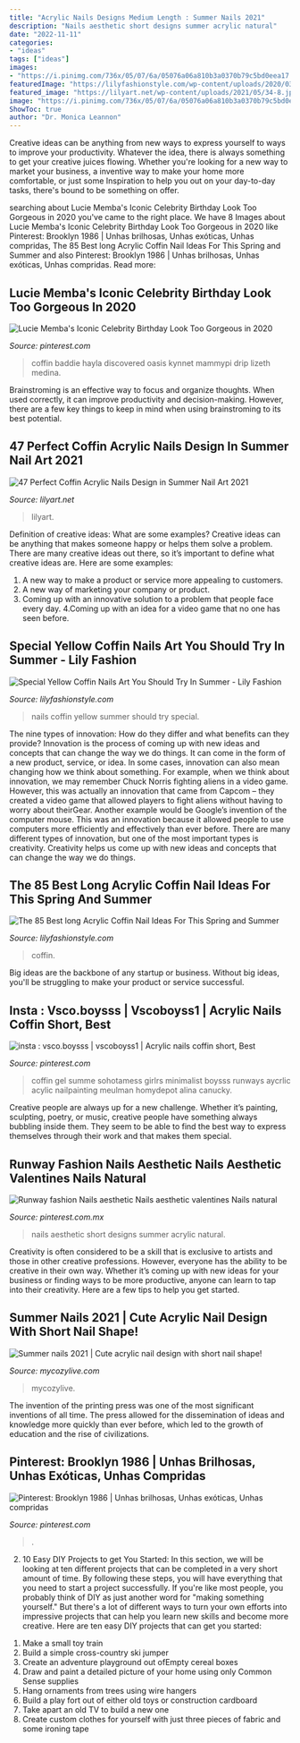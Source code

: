 ```yaml
---
title: "Acrylic Nails Designs Medium Length : Summer Nails 2021"
description: "Nails aesthetic short designs summer acrylic natural"
date: "2022-11-11"
categories:
- "ideas"
tags: ["ideas"]
images:
- "https://i.pinimg.com/736x/05/07/6a/05076a06a810b3a0370b79c5bd0eea17.jpg"
featuredImage: "https://lilyfashionstyle.com/wp-content/uploads/2020/03/75.jpg"
featured_image: "https://lilyart.net/wp-content/uploads/2021/05/34-8.jpg"
image: "https://i.pinimg.com/736x/05/07/6a/05076a06a810b3a0370b79c5bd0eea17.jpg"
ShowToc: true
author: "Dr. Monica Leannon"
---
```



Creative ideas can be anything from new ways to express yourself to ways to improve your productivity. Whatever the idea, there is always something to get your creative juices flowing. Whether you're looking for a new way to market your business, a inventive way to make your home more comfortable, or just some Inspiration to help you out on your day-to-day tasks, there's bound to be something on offer.

	

		
searching about Lucie Memba&#039;s Iconic Celebrity Birthday Look Too Gorgeous in 2020 you've came to the right place. We have 8 Images about Lucie Memba&#039;s Iconic Celebrity Birthday Look Too Gorgeous in 2020 like Pinterest: Brooklyn 1986 | Unhas brilhosas, Unhas exóticas, Unhas compridas, The 85 Best long Acrylic Coffin Nail Ideas For This Spring and Summer and also Pinterest: Brooklyn 1986 | Unhas brilhosas, Unhas exóticas, Unhas compridas. Read more:
		
    
## Lucie Memba&#039;s Iconic Celebrity Birthday Look Too Gorgeous In 2020

<img loading=lazy src="https://i.pinimg.com/736x/f6/7d/20/f67d20110b391ca8968a7dce69d8bebf.jpg" onerror="this.onerror=null;this.src='https://tse1.mm.bing.net/th?id=OIP.3OLF0XLNVuz2FEpZ2YHWAAHaHa&amp;pid=15.1';" alt="Lucie Memba&#039;s Iconic Celebrity Birthday Look Too Gorgeous in 2020">

_Source: pinterest.com_

>coffin baddie hayla discovered oasis kynnet mammypi drip lizeth medina. 

	

Brainstroming is an effective way to focus and organize thoughts. When used correctly, it can improve productivity and decision-making. However, there are a few key things to keep in mind when using brainstroming to its best potential.

    
## 47 Perfect Coffin Acrylic Nails Design In Summer Nail Art 2021

<img loading=lazy src="https://lilyart.net/wp-content/uploads/2021/05/34-8.jpg" onerror="this.onerror=null;this.src='https://tse1.mm.bing.net/th?id=OIP.Kt3E_5YC1Z4_ERdaCJTzAgHaLH&amp;pid=15.1';" alt="47 Perfect Coffin Acrylic Nails Design in Summer Nail Art 2021">

_Source: lilyart.net_

>lilyart. 

	

Definition of creative ideas: What are some examples?
Creative ideas can be anything that makes someone happy or helps them solve a problem. There are many creative ideas out there, so it’s important to define what creative ideas are. Here are some examples:
1. A new way to make a product or service more appealing to customers.
2. A new way of marketing your company or product.
3. Coming up with an innovative solution to a problem that people face every day.
4.Coming up with an idea for a video game that no one has seen before.

    
## Special Yellow Coffin Nails Art You Should Try In Summer - Lily Fashion

<img loading=lazy src="https://lilyfashionstyle.com/wp-content/uploads/2020/03/26-10.jpg" onerror="this.onerror=null;this.src='https://tse4.mm.bing.net/th?id=OIP.H_LNDqCnDef5YvVqniZuiwHaKu&amp;pid=15.1';" alt="Special Yellow Coffin Nails Art You Should Try In Summer - Lily Fashion">

_Source: lilyfashionstyle.com_

>nails coffin yellow summer should try special. 

	

The nine types of innovation: How do they differ and what benefits can they provide?
Innovation is the process of coming up with new ideas and concepts that can change the way we do things. It can come in the form of a new product, service, or idea. In some cases, innovation can also mean changing how we think about something. For example, when we think about innovation, we may remember Chuck Norris fighting aliens in a video game. However, this was actually an innovation that came from Capcom – they created a video game that allowed players to fight aliens without having to worry about theirGear. Another example would be Google’s invention of the computer mouse. This was an innovation because it allowed people to use computers more efficiently and effectively than ever before. There are many different types of innovation, but one of the most important types is creativity. Creativity helps us come up with new ideas and concepts that can change the way we do things.

    
## The 85 Best Long Acrylic Coffin Nail Ideas For This Spring And Summer

<img loading=lazy src="https://lilyfashionstyle.com/wp-content/uploads/2020/03/75.jpg" onerror="this.onerror=null;this.src='https://tse3.mm.bing.net/th?id=OIP.pM9Kwmaz6-WSsXp5Y2i5IAHaKm&amp;pid=15.1';" alt="The 85 Best long Acrylic Coffin Nail Ideas For This Spring and Summer">

_Source: lilyfashionstyle.com_

>coffin. 

	

Big ideas are the backbone of any startup or business. Without big ideas, you'll be struggling to make your product or service successful.

    
## Insta : Vsco.boysss | Vscoboyss1 | Acrylic Nails Coffin Short, Best

<img loading=lazy src="https://i.pinimg.com/736x/02/0d/e0/020de0ac668de9d5a0a5a8a0b210fd25.jpg" onerror="this.onerror=null;this.src='https://tse4.mm.bing.net/th?id=OIP.Td4QOoAskIQfMRTncHOPhQAAAA&amp;pid=15.1';" alt="insta : vsco.boysss | vscoboyss1 | Acrylic nails coffin short, Best">

_Source: pinterest.com_

>coffin gel summe sohotamess girlrs minimalist boysss runways aycrlic acylic nailpainting meulman homydepot alina canucky. 

	

Creative people are always up for a new challenge. Whether it’s painting, sculpting, poetry, or music, creative people have something always bubbling inside them. They seem to be able to find the best way to express themselves through their work and that makes them special.

    
## Runway Fashion Nails Aesthetic Nails Aesthetic Valentines Nails Natural

<img loading=lazy src="https://i.pinimg.com/736x/05/07/6a/05076a06a810b3a0370b79c5bd0eea17.jpg" onerror="this.onerror=null;this.src='https://tse4.mm.bing.net/th?id=OIP.tl0zfGoOsvHcPczy-rBNzwHaLe&amp;pid=15.1';" alt="Runway fashion Nails aesthetic Nails aesthetic valentines Nails natural">

_Source: pinterest.com.mx_

>nails aesthetic short designs summer acrylic natural. 

	

Creativity is often considered to be a skill that is exclusive to artists and those in other creative professions. However, everyone has the ability to be creative in their own way. Whether it’s coming up with new ideas for your business or finding ways to be more productive, anyone can learn to tap into their creativity. Here are a few tips to help you get started.

    
## Summer Nails 2021 | Cute Acrylic Nail Design With Short Nail Shape!

<img loading=lazy src="https://mycozylive.com/wp-content/uploads/2021/04/13-768x1152.jpg" onerror="this.onerror=null;this.src='https://tse2.mm.bing.net/th?id=OIP.ePhZ5ePrr-nUHGSii-4RQgHaLH&amp;pid=15.1';" alt="Summer nails 2021 | Cute acrylic nail design with short nail shape!">

_Source: mycozylive.com_

>mycozylive. 

	

The invention of the printing press was one of the most significant inventions of all time. The press allowed for the dissemination of ideas and knowledge more quickly than ever before, which led to the growth of education and the rise of civilizations.

    
## Pinterest: Brooklyn 1986 | Unhas Brilhosas, Unhas Exóticas, Unhas Compridas

<img loading=lazy src="https://i.pinimg.com/736x/f7/bb/05/f7bb05eaa5bd55da42830bfbc121086a.jpg" onerror="this.onerror=null;this.src='https://tse3.mm.bing.net/th?id=OIP.GKxNCqodxyb7Jqf32scTAgHaHV&amp;pid=15.1';" alt="Pinterest: Brooklyn 1986 | Unhas brilhosas, Unhas exóticas, Unhas compridas">

_Source: pinterest.com_

>. 

	

2) 10 Easy DIY Projects to get You Started: In this section, we will be looking at ten different projects that can be completed in a very short amount of time. By following these steps, you will have everything that you need to start a project successfully.
If you're like most people, you probably think of DIY as just another word for "making something yourself." But there's a lot of different ways to turn your own efforts into impressive projects that can help you learn new skills and become more creative. Here are ten easy DIY projects that can get you started: 
1. Make a small toy train
2. Build a simple cross-country ski jumper
3. Create an adventure playground out ofEmpty cereal boxes
4. Draw and paint a detailed picture of your home using only Common Sense supplies
5. Hang ornaments from trees using wire hangers
6. Build a play fort out of either old toys or construction cardboard 
7. Take apart an old TV to build a new one 
8. Create custom clothes for yourself with just three pieces of fabric and some ironing tape 

